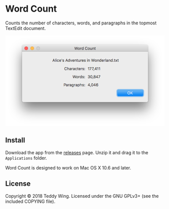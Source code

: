 Word Count
==========

Counts the number of characters, words, and paragraphs in the topmost TextEdit
document.

![Screenshot](Screenshot.png)


## Install
Download the app from the [releases][1] page. Unzip it and drag it to the
`Applications` folder.

Word Count is designed to work on Mac OS X 10.6 and later.


## License
Copyright © 2018 Teddy Wing. Licensed under the GNU GPLv3+ (see the included
COPYING file).


[1]: https://github.com/teddywing/Word-Count/releases
